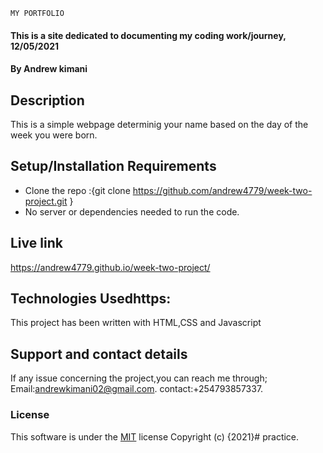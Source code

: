     MY PORTFOLIO
#### This is a site dedicated to documenting my coding work/journey, 12/05/2021
#### By **Andrew kimani**
## Description
This is a simple webpage determinig your name based on the day of the week you were born.
## Setup/Installation Requirements
* Clone the repo :{git clone  https://github.com/andrew4779/week-two-project.git }
* No server or dependencies needed to run the code.
## Live link 
https://andrew4779.github.io/week-two-project/
## Technologies Usedhttps:
This project has been written with HTML,CSS and Javascript
## Support and contact details
If any issue concerning the project,you can reach me through;
Email:andrewkimani02@gmail.com.
contact:+254793857337.
### License
This software is under the [MIT](LICENSE) license
Copyright (c) {2021}# practice.